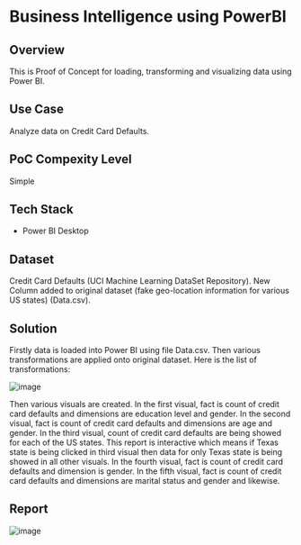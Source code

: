 # Business Intelligence using PowerBI

## Overview 

This is Proof of Concept for loading, transforming and visualizing data using Power BI.

## Use Case 

Analyze data on Credit Card Defaults.

## PoC Compexity Level

Simple

## Tech Stack

- Power BI Desktop

## Dataset

Credit Card Defaults (UCI Machine Learning DataSet Repository). New Column added to original dataset (fake geo-location information for various US states) (Data.csv).

## Solution

Firstly data is loaded into Power BI using file Data.csv. Then various transformations are applied onto original dataset. Here is the list of transformations:

![image](https://github.com/user-attachments/assets/7488ee0b-b822-41e9-91d0-0b241d49b2f1)

Then various visuals are created. In the first visual, fact is count of credit card defaults and dimensions are education level and gender. In the second visual, fact is count of credit card defaults and dimensions are age and gender. In the third visual, count of credit card defaults are being showed for each of the US states. This report is interactive which means if Texas state is being clicked in third visual then data for only Texas state is being showed in all other visuals. In the fourth visual, fact is count of credit card defaults and dimension is gender. In the fifth visual, fact is count of credit card defaults and dimensions are marital status and gender and likewise.

## Report

![image](https://github.com/user-attachments/assets/2b15d145-a7ff-46fc-9ced-457cdeb90bd6)


